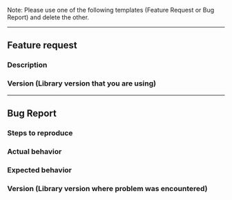 Note: Please use one of the following templates (Feature Request or Bug Report) and delete the other.

--------------------------------------------------

## Feature request

### Description
### Version (Library version that you are using)

--------------------------------------------------

## Bug Report

### Steps to reproduce
### Actual behavior
### Expected behavior
### Version (Library version where problem was encountered)
